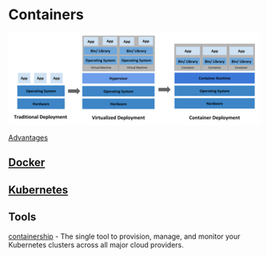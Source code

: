 # Containers

![evolution](container_evolution.svg ':size=600x200')


[Advantages](containers-advantages.md ':include')


## [Docker](/containers/docker.md)
## [Kubernetes](/containers/kubernetes.md)


## Tools
[containership](https://containership.io/) - The single tool to provision, manage, and monitor your Kubernetes clusters across all major cloud providers.
